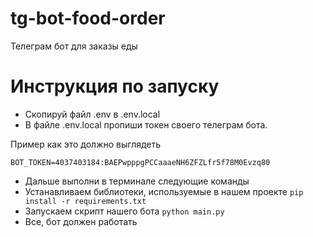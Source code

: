 # tg-bot-food-order
Телеграм бот для заказы еды 

# Инструкция по запуску

- Скопируй файл .env в .env.local
- В файле .env.local пропиши токен своего телеграм бота.

Пример как это должно выглядеть
```
BOT_TOKEN=4037403184:BAEPwpppgPCCaaaeNH6ZFZLfr5f78M0Evzq80
```

- Дальше выполни в терминале следующие команды
- Устанавливаем библиотеки, используемые в нашем проекте `pip install -r requirements.txt`
- Запускаем скрипт нашего бота `python main.py`
- Все, бот должен работать


